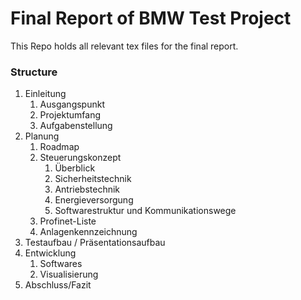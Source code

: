 # Final Report of BMW Test Project
This Repo holds all relevant tex files for the final report.

### Structure

1. Einleitung
    1. Ausgangspunkt
    3. Projektumfang
    1. Aufgabenstellung
1. Planung
    1. Roadmap
    1. Steuerungskonzept
        1. Überblick
        1. Sicherheitstechnik
        1. Antriebstechnik
        1. Energieversorgung
        1. Softwarestruktur und Kommunikationswege
    1. Profinet-Liste
    1. Anlagenkennzeichnung
1. Testaufbau / Präsentationsaufbau
1. Entwicklung
    1. Softwares
    1. Visualisierung
1. Abschluss/Fazit

